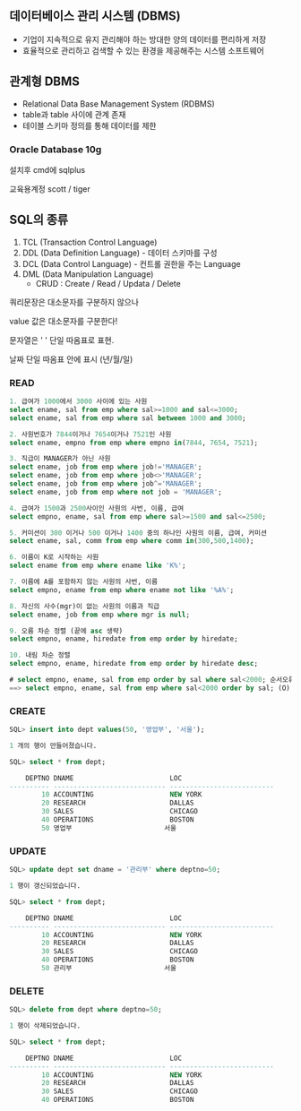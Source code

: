 ## 데이터베이스 관리 시스템 (DBMS)

- 기업이 지속적으로 유지 관리해야 하는 방대한 양의 데이터를 편리하게 저장
- 효율적으로 관리하고 검색할 수 있는 환경을 제공해주는 시스템 소프트웨어

## 관계형 DBMS

- Relational Data Base Management System (RDBMS)
- table과 table 사이에 관계 존재
- 테이블 스키마 정의를 통해 데이터를 제한

### Oracle Database 10g

설치후 cmd에 sqlplus

교육용계정 scott / tiger

## SQL의 종류

1. TCL (Transaction Control Language)
2. DDL (Data Definition Language) - 데이터 스키마를 구성
3. DCL (Data Control Language) - 컨트롤 권한을 주는 Language
4. DML (Data Manipulation Language)
    - CRUD : Create / Read / Updata / Delete


쿼리문장은 대소문자를 구분하지 않으나

value 값은 대소문자를 구분한다!

문자열은 ' ' 단일 따옴표로 표현.

날짜 단일 따옴표 안에 표시 (년/월/일)


### READ

```sql
1. 급여가 1000에서 3000 사이에 있는 사원
select ename, sal from emp where sal>=1000 and sal<=3000;
select ename, sal from emp where sal between 1000 and 3000;

2. 사원번호가 7844이거나 7654이거나 7521인 사원
select ename, empno from emp where empno in(7844, 7654, 7521);

3. 직급이 MANAGER가 아닌 사원
select ename, job from emp where job!='MANAGER';
select ename, job from emp where job<>'MANAGER';
select ename, job from emp where job^='MANAGER';
select ename, job from emp where not job = 'MANAGER';

4. 급여가 1500과 2500사이인 사원의 사번, 이름, 급여
select empno, ename, sal from emp where sal>=1500 and sal<=2500;

5. 커미션이 300 이거나 500 이거나 1400 중의 하나인 사원의 이름, 급여, 커미션
select ename, sal, comm from emp where comm in(300,500,1400);

6. 이름이 K로 시작하는 사원
select ename from emp where ename like 'K%';

7. 이름에 A를 포함하지 않는 사원의 사번, 이름
select empno, ename from emp where ename not like '%A%';

8. 자신의 사수(mgr)이 없는 사원의 이름과 직급
select ename, job from emp where mgr is null;

9. 오름 차순 정렬 (끝에 asc 생략)
select empno, ename, hiredate from emp order by hiredate;

10. 내림 차순 정렬
select empno, ename, hiredate from emp order by hiredate desc;

# select empno, ename, sal from emp order by sal where sal<2000; 순서오류
==> select empno, ename, sal from emp where sal<2000 order by sal; (O)
```

### CREATE

```sql
SQL> insert into dept values(50, '영업부', '서울');

1 개의 행이 만들어졌습니다.

SQL> select * from dept;

    DEPTNO DNAME                        LOC
---------- ---------------------------- --------------------------
        10 ACCOUNTING                   NEW YORK
        20 RESEARCH                     DALLAS
        30 SALES                        CHICAGO
        40 OPERATIONS                   BOSTON
        50 영업부                       서울
```

### UPDATE

```sql
SQL> update dept set dname = '관리부' where deptno=50;

1 행이 갱신되었습니다.

SQL> select * from dept;

    DEPTNO DNAME                        LOC
---------- ---------------------------- --------------------------
        10 ACCOUNTING                   NEW YORK
        20 RESEARCH                     DALLAS
        30 SALES                        CHICAGO
        40 OPERATIONS                   BOSTON
        50 관리부                       서울
```

### DELETE

```sql
SQL> delete from dept where deptno=50;

1 행이 삭제되었습니다.

SQL> select * from dept;

    DEPTNO DNAME                        LOC
---------- ---------------------------- --------------------------
        10 ACCOUNTING                   NEW YORK
        20 RESEARCH                     DALLAS
        30 SALES                        CHICAGO
        40 OPERATIONS                   BOSTON
```
